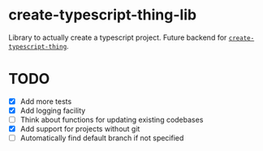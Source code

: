 # create-typescript-thing-lib

Library to actually create a typescript project. Future backend for
[`create-typescript-thing`](https://github.com/Zebreus/create-typescript-thing).

# TODO

- [x] Add more tests
- [x] Add logging facility
- [ ] Think about functions for updating existing codebases
- [x] Add support for projects without git
- [ ] Automatically find default branch if not specified
